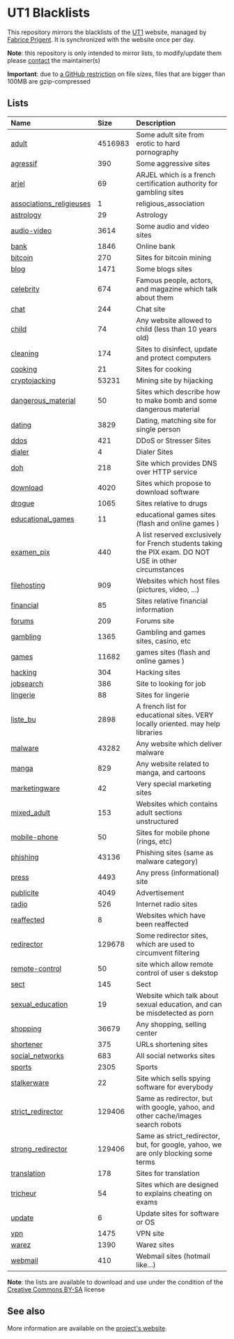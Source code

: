 # UT1 Blacklists
This repository mirrors the blacklists of the [UT1](http://www.ut-capitole.fr) website, managed by [Fabrice Prigent](http://www.ut-capitole.fr/m-fabrice-prigent--15063.kjsp?RH=1319195296040). It is synchronized with the website once per day.

__Note__: this repository is only intended to mirror lists, to modify/update them please [contact](#see-also) the maintainer(s)

__Important__: due to [a GitHub restriction](https://docs.github.com/en/repositories/working-with-files/managing-large-files/about-large-files-on-github#file-size-limits) on file sizes, files that are bigger than 100MB are gzip-compressed

## Lists
| Name | Size | Description |
|:-----|:-----|:------------|
| [adult](blacklists/adult) | 4516983 | Some adult site from erotic to hard pornography |
| [agressif](blacklists/agressif) | 390 | Some aggressive sites |
| [arjel](blacklists/arjel) | 69 | ARJEL which is a french certification authority for gambling sites |
| [associations_religieuses](blacklists/associations_religieuses) | 1 | religious_association |
| [astrology](blacklists/astrology) | 29 | Astrology |
| [audio-video](blacklists/audio-video) | 3614 | Some audio and video sites |
| [bank](blacklists/bank) | 1846 | Online bank |
| [bitcoin](blacklists/bitcoin) | 270 | Sites for bitcoin mining |
| [blog](blacklists/blog) | 1471 | Some blogs sites |
| [celebrity](blacklists/celebrity) | 674 | Famous people, actors, and magazine which talk about them |
| [chat](blacklists/chat) | 244 | Chat site |
| [child](blacklists/child) | 74 | Any website allowed to child (less than 10 years old) |
| [cleaning](blacklists/cleaning) | 174 | Sites to disinfect, update and protect computers |
| [cooking](blacklists/cooking) | 21 | Sites for cooking |
| [cryptojacking](blacklists/cryptojacking) | 53231 | Mining site by hijacking |
| [dangerous_material](blacklists/dangerous_material) | 50 | Sites which describe how to make bomb and some dangerous material |
| [dating](blacklists/dating) | 3829 | Dating, matching site for single person |
| [ddos](blacklists/ddos) | 421 | DDoS or Stresser Sites |
| [dialer](blacklists/dialer) | 4 | Dialer Sites |
| [doh](blacklists/doh) | 218 | Site which provides DNS over HTTP service |
| [download](blacklists/download) | 4020 | Sites which propose to download software |
| [drogue](blacklists/drogue) | 1065 | Sites relative to drugs |
| [educational_games](blacklists/educational_games) | 11 | educational games sites (flash and online games ) |
| [examen_pix](blacklists/examen_pix) | 440 | A list reserved exclusively for French students taking the PIX exam. DO NOT USE in other circumstances |
| [filehosting](blacklists/filehosting) | 909 | Websites which host files (pictures, video, ...) |
| [financial](blacklists/financial) | 85 | Sites relative financial information |
| [forums](blacklists/forums) | 209 | Forums site |
| [gambling](blacklists/gambling) | 1365 | Gambling and games sites, casino, etc |
| [games](blacklists/games) | 11682 | games sites (flash and online games ) |
| [hacking](blacklists/hacking) | 304 | Hacking sites |
| [jobsearch](blacklists/jobsearch) | 386 | Site to looking for job |
| [lingerie](blacklists/lingerie) | 88 | Sites for lingerie |
| [liste_bu](blacklists/liste_bu) | 2898 | A french list for educational sites. VERY locally oriented. may help libraries |
| [malware](blacklists/malware) | 43282 | Any website which deliver malware |
| [manga](blacklists/manga) | 829 | Any website related to manga, and cartoons |
| [marketingware](blacklists/marketingware) | 42 | Very special marketing sites |
| [mixed_adult](blacklists/mixed_adult) | 153 | Websites which contains adult sections unstructured |
| [mobile-phone](blacklists/mobile-phone) | 50 | Sites for mobile phone (rings, etc) |
| [phishing](blacklists/phishing) | 43136 | Phishing sites (same as malware category) |
| [press](blacklists/press) | 4493 | Any press (informational) site |
| [publicite](blacklists/publicite) | 4049 | Advertisement |
| [radio](blacklists/radio) | 526 | Internet radio sites |
| [reaffected](blacklists/reaffected) | 8 | Websites which have been reaffected |
| [redirector](blacklists/redirector) | 129678 | Some redirector sites, which are used to circumvent filtering |
| [remote-control](blacklists/remote-control) | 50 | site which allow remote control of user s dekstop |
| [sect](blacklists/sect) | 145 | Sect |
| [sexual_education](blacklists/sexual_education) | 19 | Website which talk about sexual education, and can be misdetected as porn |
| [shopping](blacklists/shopping) | 36679 | Any shopping, selling center |
| [shortener](blacklists/shortener) | 375 | URLs shortening sites |
| [social_networks](blacklists/social_networks) | 683 | All social networks sites |
| [sports](blacklists/sports) | 2305 | Sports |
| [stalkerware](blacklists/stalkerware) | 22 | Site which sells spying software for everybody |
| [strict_redirector](blacklists/strict_redirector) | 129406 | Same as redirector, but with google, yahoo, and other cache/images search robots |
| [strong_redirector](blacklists/strong_redirector) | 129406 | Same as strict_redirector, but, for google, yahoo, we are only blocking some terms |
| [translation](blacklists/translation) | 178 | Sites for translation |
| [tricheur](blacklists/tricheur) | 54 | Sites which are designed to explains cheating on exams |
| [update](blacklists/update) | 6 | Update sites for software or OS |
| [vpn](blacklists/vpn) | 1475 | VPN site |
| [warez](blacklists/warez) | 1390 | Warez sites |
| [webmail](blacklists/webmail) | 410 | Webmail sites (hotmail like...) |

__Note__: the lists are available to download and use under the condition of the [Creative Commons BY-SA](https://creativecommons.org/licenses/by-sa/4.0/)  license

## See also
More information are available on the [project's website](http://dsi.ut-capitole.fr/blacklists/index_en.php).
